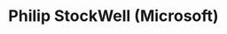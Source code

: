 ---
title: Philip StockWell (Microsoft)
name: TBC - Propose typescript
time: 14:30 - 15:00
description: TBC
displayOrder: 10
---